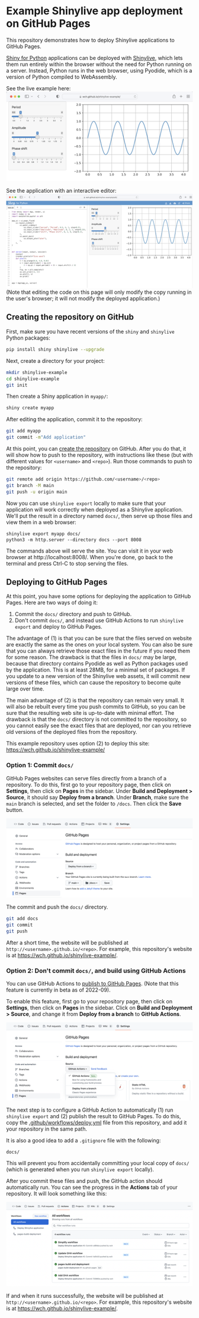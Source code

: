 Example Shinylive app deployment on GitHub Pages
================================================

This repository demonstrates how to deploy Shinylive applications to GitHub Pages.

[Shiny for Python](https://shiny.rstudio.com/py) applications can be deployed with [Shinylive](https://shiny.rstudio.com/py/docs/shinylive.html), which lets them run entirely within the browser without the need for Python running on a server. Instead, Python runs in the web browser, using Pyodide, which is a version of Python compiled to WebAssembly.

See the live example here:
[![Example app](shinylive-example.png)](https://wch.github.io/shinylive-example/)

See the application with an interactive editor:
[![Example app with editor view](shinylive-example-edit.png)](https://wch.github.io/shinylive-example/edit/)
(Note that editing the code on this page will only modify the copy running in the user's browser; it will not modify the deployed application.)


## Creating the repository on GitHub

First, make sure you have recent versions of the `shiny` and `shinylive` Python packages:

```bash
pip install shiny shinylive --upgrade
```

Next, create a directory for your project:

```bash
mkdir shinylive-example
cd shinylive-example
git init
```

Then create a Shiny application in `myapp/`:

```bash
shiny create myapp
```

After editing the application, commit it to the repository:

```bash
git add myapp
git commit -m"Add application"
```

At this point, you can [create the repository](https://github.com/new) on GitHub. After you do that, it will show how to push to the repository, with instructions like these (but with different values for `<username>` and `<repo>`). Run those commands to push to the repository:

```bash
git remote add origin https://github.com/<username>/<repo>
git branch -M main
git push -u origin main
```

Now you can use `shinylive export` locally to make sure that your application will work correctly when deployed as a Shinylive application. We'll put the result in a directory named `docs/`, then serve up those files and view them in a web browser:

```
shinylive export myapp docs/
python3 -m http.server --directory docs --port 8008
```

The commands above will serve the site. You can visit it in your web browser at http://localhost:8008/. When you're done, go back to the terminal and press Ctrl-C to stop serving the files.


## Deploying to GitHub Pages

At this point, you have some options for deploying the application to GitHub Pages. Here are two ways of doing it:

1. Commit the `docs/` directory and push to GitHub.
2. Don't commit `docs/`, and instead use GitHub Actions to run `shinylive export` and deploy to GitHub Pages.

The advantage of (1) is that you can be sure that the files served on website are exactly the same as the ones on your local system. You can also be sure that you can always retrieve those exact files in the future if you need them for some reason. The drawback is that the files in `docs/` may be large, because that directory contains Pyodide as well as Python packages used by the application. This is at least 28MB, for a minimal set of packages. If you update to a new version of the Shinylive web assets, it will commit new versions of these files, which can cause the repository to become quite large over time.

The main advantage of (2) is that the repository can remain very small. It will also be rebuilt every time you push commits to GitHub, so you can be sure that the resulting web site is up-to-date with minimal effort. The drawback is that the `docs/` directory is not committed to the repository, so you cannot easily see the exact files that are deployed, nor can you retrieve old versions of the deployed files from the repository.

This example repository uses option (2) to deploy this site: https://wch.github.io/shinylive-example/


### Option 1: Commit `docs/`

GitHub Pages websites can serve files directly from a branch of a repository. To do this, first go to your repository page, then click on **Settings**, then click on **Pages** in the sidebar. Under **Build and Deployment > Source**, it should say **Deploy from a branch**. Under **Branch**, make sure the `main` branch is selected, and set the folder to `/docs`. Then click the **Save** button.

![Configuring GitHub Pages to deploy from a branch](deploy-branch.png)


The commit and push the `docs/` directory.

```bash
git add docs
git commit
git push
```

After a short time, the website will be published at `http://<username>.github.io/<repo>`. For example, this repository's website is at https://wch.github.io/shinylive-example/.


### Option 2: Don't commit `docs/`, and build using GitHub Actions

You can use GitHub Actions to [publish to GitHub Pages](https://docs.github.com/en/pages/getting-started-with-github-pages/configuring-a-publishing-source-for-your-github-pages-site#publishing-with-a-custom-github-actions-workflow). (Note that this feature is currently in beta as of 2022-09).

To enable this feature, first go to your repository page, then click on **Settings**, then click on **Pages** in the sidebar. Click on **Build and Deployment > Source**, and change it from **Deploy from a branch** to **GitHub Actions**.

![Configuring GitHub Pages to deploy from GitHub Actions](deploy-gha.png)

The next step is to configure a GitHub Action to automatically (1) run `shinylive export` and (2) publish the result to GitHub Pages. To do this, copy the [.github/workflows/deploy.yml](.github/workflows/deploy.yml) file from this repository, and add it your repository in the same path.

It is also a good idea to add a `.gitignore` file with the following:

```
docs/
```

This will prevent you from accidentally committing your local copy of `docs/` (which is generated when you run `shinylive export` locally).

After you commit these files and push, the GitHub action should automatically run. You can see the progress in the **Actions** tab of your repository. It will look something like this:

![GitHub Actions status](actions-tab.png)

If and when it runs successfully, the website will be published at `http://<username>.github.io/<repo>`. For example, this repository's website is at https://wch.github.io/shinylive-example/.
